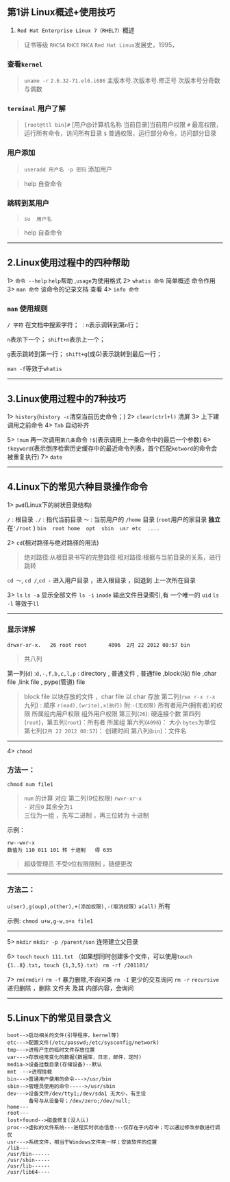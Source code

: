 ## 第1讲 Linux概述+使用技巧
1. `Red Hat Enterprise Linux 7（RHEL7）`概述
> 证书等级
`RHCSA`
`RHCE`
`RHCA`
`Red Hat Linux`发展史，1995，

### 查看`kernel`
> `uname -r`
`2.6.32-71.el6.i686`
主版本号.次版本号.修正号
次版本号分奇数与偶数

### `terminal` 用户了解
> `[root@ttl bin]#`  [用户@计算机名称 当前目录]当前用户权限
> `#` 最高权限，运行所有命令，访问所有目录
> `$` 普通权限，运行部分命令，访问部分目录

### 用户添加
> `useradd 用户名 -p 密码` 添加用户

> help 自查命令

### 跳转到某用户
> `su  用户名`

> help 自查命令


------------------------------------------
## 2.Linux使用过程中的四种帮助
1> `命令 --help`  `help`帮助 ,`usage`为使用格式
2> `whatis 命令`  简单概述 命令作用
3> `man 命令`  该命令的记录文档 查看
4> `info 命令`

### `man` 使用规则

`/ 字符` 在文档中搜索字符；
`：n`表示调转到第`n`行；

`n`表示下一个；
`shift+n`表示上一个；

`g`表示跳转到第一行；
`shift+g`(或G)表示跳转到最后一行；

`man -f`等效于`whatis`


-----------------------------------------
## 3.Linux使用过程中的7种技巧

1> `history`(`history -c`清空当前历史命令；)
2> `clear(ctrl+l)` 清屏
3> 上下建 调用之前命令
4> `Tab` 自动补齐

5> `!num` 再一次调用`第几条`命令
`!$`(表示调用上一条命令中的最后一个参数)
6> `!keyword`(表示倒序检索历史缓存中的最近命令列表，首个匹配`ketword`的命令会被重复执行)
7> `date`


---------------------------------------
## 4.Linux下的常见六种目录操作命令


1> `pwd`(Linux下的树状目录结构)

`/` : 根目录
`./` : 指代当前目录
`～` : 当前用户的 `/home` 目录 (`root`用户的家目录 **独立**在`'/root` )
`bin  root home  opt  sbin  usr etc  ....`


2> `cd`(相对路径与绝对路径的用法)
> 绝对路径:从根目录书写的完整路径
> 相对路径:根据与当前目录的关系，进行跳转

`cd ～`, `cd /`,`cd -`  进入用户目录 ，进入根目录 ，回退到 上一次所在目录

3> `ls`
`ls -a`  显示全部文件
`ls -i`  `inode` 输出文件目录索引,有 一个唯一的 `uid`
`ls -l`  等效于`ll`

--------------------------------
### 显示详解
`drwxr-xr-x.   26 root root       4096  2月 22 2012 08:57 bin`

> 共八列

第一列(`d`) :`d,-,f,b,c,l,p` : directory , 普通文件 , 普通file ,block(块) file ,char file ,link file , pype(管道) file
> block file 以块存放的文件 ，char file 以 char 存放
第二列(`rwx r-x r-x` 九列) : 顺序 `r(ead),(write),x(执行)` 附:`-(无权限)` 所有者用户(拥有者)的权限   所属组内用户权限  组外用户权限
第三列(`26`): 硬连接个数
第四列(`root`)，第五列(`root`)：所有者  所属组
第六列(`4096`)： 大小 `bytes`为单位
第七列(`2月 22 2012 08:57`)： 创建时间
第八列(`bin`)：文件名

---------------------------------


4> `chmod`

### 方法一：
`chmod num file1 `

> `num` 的计算   对应   第二列(9位权限) `rwxr-xr-x`     
> `-` 对应`0` 其余全为`1`   <br>
> 三位为一组 ，先写二进制 ，再三位转为 十进制

示例：
```shell
rw--wxr-x 
数值为 110 011 101 转 十进制   得 635 
```
> 超级管理员 不受`9`位权限限制 ，随便更改

-------------------------------------------
### 方法二：
`u(ser),g(oup),o(ther),+(添加权限),-(取消权限)`
`a(all)` 所有
        
示例:      `chmod u+w,g-w,o+x file1` 




--------------------------------
5> `mkdir`
        `mkdir -p /parent/son` 连带建立父目录

6> `touch`
`touch 111.txt`
（如果想同时创建多个文件，可以使用`touch {1..8}.txt`，`touch {1,3,5}.txt）`
`rm -rf /201101/`

7> `rm(rmdir)`
        `rm -f` 暴力删除,不询问类
        `rm -I` 更少的交互询问
        `rm -r` `recursive`递归删除 ，删除 文件夹 及其 内部内容，会询问





------------------------------------------------------------------------
## 5.Linux下的常见目录含义

```shell
boot-->启动相关的文件(引导程序，kernel等)
etc--->配置文件(/etc/passwd;/etc/sysconfig/network)
tmp--->进程产生的临时文件存放位置
var--->存放经常变化的数据(数据库，日志，邮件，定时)
media->设备挂载目录(存储设备)--默认
mnt  -->进程挂载
bin--->普通用户使用的命令--->/usr/bin
sbin-->管理员使用的命令----->/usr/sbin
dev--->设备文件/dev/tty1;/dev/sda1 无大小，有主设
       备号与从设备号；/dev/zero;/dev/null;
home---
root---
lost+found-->磁盘修复(没人认)
proc-->虚拟的文件系统---进程实时状态信息---仅存在于内存中；可以通过修改参数进行调优
usr--->系统文件，相当于Windows文件夹一样；安装软件的位置
/lib---
/usr/bin------
/usr/sbin-----
/usr/lib------
/usr/lib64----

```